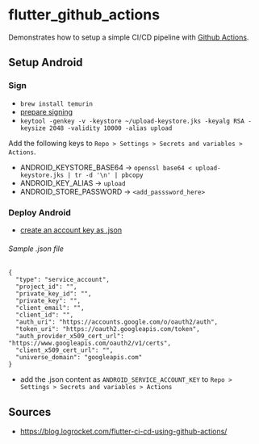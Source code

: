 # flutter_github_actions

Demonstrates how to setup a simple CI/CD pipeline with [Github Actions](https://github.com/features/actions).

## Setup Android

### Sign

* `brew install temurin`
* [prepare signing](https://docs.flutter.dev/deployment/android)
* `keytool -genkey -v -keystore ~/upload-keystore.jks -keyalg RSA -keysize 2048 -validity 10000 -alias upload`

Add the following keys to `Repo > Settings > Secrets and variables > Actions`.

* ANDROID_KEYSTORE_BASE64 -> `openssl base64 < upload-keystore.jks | tr -d '\n' | pbcopy`
* ANDROID_KEY_ALIAS -> `upload`
* ANDROID_STORE_PASSWORD -> `<add_passsword_here>`

### Deploy Android
* [create an account key as .json](https://cloud.google.com/iam/docs/keys-create-delete)
###### Sample .json file
```
{
  "type": "service_account",
  "project_id": "",
  "private_key_id": "",
  "private_key": "",
  "client_email": "",
  "client_id": "",
  "auth_uri": "https://accounts.google.com/o/oauth2/auth",
  "token_uri": "https://oauth2.googleapis.com/token",
  "auth_provider_x509_cert_url": "https://www.googleapis.com/oauth2/v1/certs",
  "client_x509_cert_url": "",
  "universe_domain": "googleapis.com"
}
```
* add the .json content as `ANDROID_SERVICE_ACCOUNT_KEY` to `Repo > Settings > Secrets and variables > Actions`

## Sources
* https://blog.logrocket.com/flutter-ci-cd-using-github-actions/